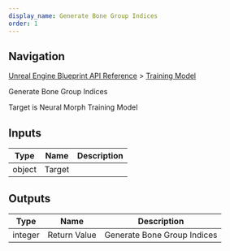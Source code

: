 ```yaml
---
display_name: Generate Bone Group Indices
order: 1
---
```

## Navigation

[Unreal Engine Blueprint API Reference](https://dev.epicgames.com/documentation/en-us/unreal-engine/BlueprintAPI) > [Training Model](https://dev.epicgames.com/documentation/en-us/unreal-engine/BlueprintAPI/TrainingModel)

Generate Bone Group Indices

Target is Neural Morph Training Model

## Inputs

| Type | Name | Description |
| --- | --- | --- |
| object | Target |  |

## Outputs

| Type | Name | Description |
| --- | --- | --- |
| integer | Return Value | Generate Bone Group Indices |
